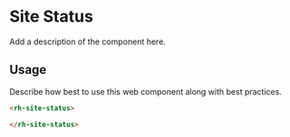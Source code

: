 # Site Status
Add a description of the component here.

## Usage
Describe how best to use this web component along with best practices.

```html
<rh-site-status>

</rh-site-status>
```
